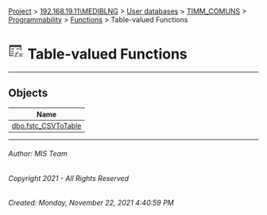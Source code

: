 #### 

[Project](../../../../../../index.md) > [192.168.19.11\\MEDIBLNG](../../../../../index.md) > [User databases](../../../../index.md) > [TIMM_COMUNS](../../../index.md) > [Programmability](../../index.md) > [Functions](../index.md) > Table-valued Functions

# ![Table-valued Functions](../../../../../../Images/Function_Table32.png) Table-valued Functions

---

## <a name="#objects"></a>Objects

| Name |
|---|
| [dbo.fstc_CSVToTable](fstc_CSVToTable.md) |


---

###### Author:  MIS Team

###### Copyright 2021 - All Rights Reserved

###### Created: Monday, November 22, 2021 4:40:59 PM

